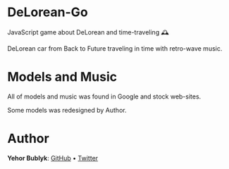 # DeLorean-Go
JavaScript game about DeLorean and time-traveling 🕰

DeLorean car from Back to Future traveling in time with retro-wave music.

# Models and Music
All of models and music was found in Google and stock web-sites.

Some models was redesigned by Author.

# Author
**Yehor Bublyk**: [GitHub](https://github.com/yehorbk) • [Twitter](https://twitter.com/yehorbk)

